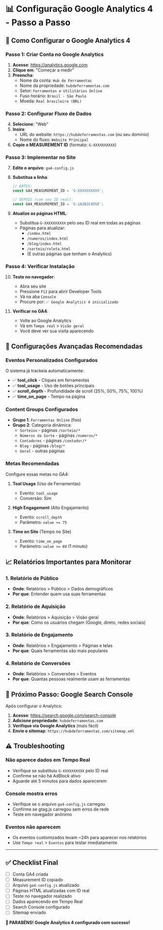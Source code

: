 # 📊 Configuração Google Analytics 4 - Passo a Passo

## 🚀 Como Configurar o Google Analytics 4

### **Passo 1: Criar Conta no Google Analytics**

1. **Acesse**: https://analytics.google.com
2. **Clique em**: "Começar a medir"
3. **Preencha**:
   - Nome da conta: `Hub de Ferramentas`
   - Nome da propriedade: `hubdeferramentas.com`
   - Setor: `Ferramentas e Utilitários Online`
   - Fuso horário: `Brasil - São Paulo`
   - Moeda: `Real brasileiro (BRL)`

### **Passo 2: Configurar Fluxo de Dados**

4. **Selecione**: "Web"
5. **Insira**:
   - URL do website: `https://hubdeferramentas.com` (ou seu domínio)
   - Nome do fluxo: `Website Principal`
6. **Copie o MEASUREMENT ID** (formato: `G-XXXXXXXXXX`)

### **Passo 3: Implementar no Site**

7. **Edite o arquivo**: `ga4-config.js`
8. **Substitua a linha**:
   ```javascript
   // ANTES:
   const GA4_MEASUREMENT_ID = 'G-XXXXXXXXXX';
   
   // DEPOIS (com seu ID real):
   const GA4_MEASUREMENT_ID = 'G-1A2B3C4D5E';
   ```

9. **Atualize as páginas HTML**:
   - Substitua `G-XXXXXXXXXX` pelo seu ID real em todas as páginas
   - Páginas para atualizar:
     - `/index.html`
     - `/numeros/index.html` 
     - `/blog/index.html`
     - `/sorteio/roleta.html`
     - (E outras páginas que tenham o Analytics)

### **Passo 4: Verificar Instalação**

10. **Teste no navegador**:
    - Abra seu site
    - Pressione `F12` para abrir Developer Tools
    - Vá na aba `Console`
    - Procure por: `✅ Google Analytics 4 inicializado`

11. **Verificar no GA4**:
    - Volte ao Google Analytics
    - Vá em `Tempo real` > `Visão geral`
    - Você deve ver sua visita aparecendo

## 🎯 Configurações Avançadas Recomendadas

### **Eventos Personalizados Configurados**

O sistema já trackeia automaticamente:

- ✅ **tool_click** - Cliques em ferramentas
- ✅ **tool_usage** - Uso de botões principais  
- ✅ **scroll_depth** - Profundidade de scroll (25%, 50%, 75%, 100%)
- ✅ **time_on_page** - Tempo na página

### **Content Groups Configurados**

- **Grupo 1**: `Ferramentas Online` (fixo)
- **Grupo 2**: Categoria dinâmica:
  - `Sorteios` - páginas `/sorteio/*`
  - `Números da Sorte` - páginas `/numeros/*`
  - `Contadores` - páginas `/contador/*`
  - `Blog` - páginas `/blog/*`
  - `Geral` - outras páginas

### **Metas Recomendadas**

Configure essas metas no GA4:

1. **Tool Usage** (Uso de Ferramentas)
   - Evento: `tool_usage`
   - Conversão: Sim

2. **High Engagement** (Alto Engajamento)
   - Evento: `scroll_depth`
   - Parâmetro: `value >= 75`

3. **Time on Site** (Tempo no Site)
   - Evento: `time_on_page`
   - Parâmetro: `value >= 60` (1 minuto)

## 📈 Relatórios Importantes para Monitorar

### **1. Relatório de Público**
- **Onde**: Relatórios > Público > Dados demográficos
- **Por que**: Entender quem usa suas ferramentas

### **2. Relatório de Aquisição**
- **Onde**: Relatórios > Aquisição > Visão geral
- **Por que**: Como os usuários chegam (Google, direto, redes sociais)

### **3. Relatório de Engajamento**
- **Onde**: Relatórios > Engajamento > Páginas e telas
- **Por que**: Quais ferramentas são mais populares

### **4. Relatório de Conversões**
- **Onde**: Relatórios > Conversões > Eventos
- **Por que**: Quantas pessoas realmente usam as ferramentas

## 🔗 Próximo Passo: Google Search Console

Após configurar o Analytics:

1. **Acesse**: https://search.google.com/search-console
2. **Adicione propriedade**: `hubdeferramentas.com`
3. **Verifique via Google Analytics** (mais fácil)
4. **Envie o sitemap**: `https://hubdeferramentas.com/sitemap.xml`

## ⚠️ Troubleshooting

### **Não aparece dados em Tempo Real**
- Verifique se substituiu `G-XXXXXXXXXX` pelo ID real
- Confirme se não há AdBlock ativo
- Aguarde até 5 minutos para dados aparecerem

### **Console mostra erros**
- Verifique se o arquivo `ga4-config.js` carregou
- Confirme se gtag.js carregou sem erros de rede
- Teste em navegador anônimo

### **Eventos não aparecem**
- Os eventos customizados levam ~24h para aparecer nos relatórios
- Use `Tempo real` > `Eventos` para testar imediatamente

---

## ✅ Checklist Final

- [ ] Conta GA4 criada
- [ ] Measurement ID copiado
- [ ] Arquivo `ga4-config.js` atualizado
- [ ] Páginas HTML atualizadas com ID real
- [ ] Teste no navegador realizado
- [ ] Dados aparecendo em Tempo Real
- [ ] Search Console configurado
- [ ] Sitemap enviado

**🎉 PARABÉNS! Google Analytics 4 configurado com sucesso!**